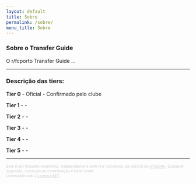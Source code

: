 ```yaml
---
layout: default
title: Sobre
permalink: /sobre/
menu_title: Sobre
---
```


### Sobre o Transfer Guide
O r/fcporto Transfer Guide ...

___

### Descrição das tiers:

**Tier 0** - Oficial - Confirmado pelo clube

**Tier 1** - -

**Tier 2** - -

**Tier 3** - -

**Tier 4** - -

**Tier 5** - -

___

<p style="font-size: 0.65rem; color: #ccc;">
  Este é um trabalho voluntário, independente e sem fins lucrativos, da autoria do <a href="https://www.reddit.com/r/fcporto" target="_blank" style="color: #ccc; text-decoration: underline;">r/fcporto</a>. Qualquer sugestão, correção ou contribuição é bem-vinda.<br>
  Licenciado sob a <a href="{{ site.baseurl }}/LICENSE" target="_blank" style="color: #ccc; text-decoration: underline;">Licença MIT</a>.
</p>
